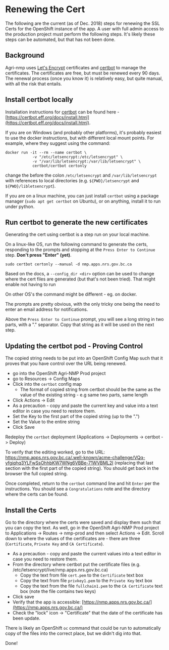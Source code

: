 # Renewing the Cert

The following are the current (as of Dec. 2018) steps for renewing the SSL Certs for the OpenShift instance of the app. A user with full admin access to the production project must perform the following steps.  It's likely these steps can be automated, but that has not been done.

## Background

Agri-nmp uses [Let's Encrypt](https://letsencrypt.org/) certificates and [certbot](https://certbot.eff.org) to manage the certificates.  The certificates are free, but must be renewed every 90 days.  The renewal process (once you know it) is relatively easy, but quite manual, with all the risk that entails.

## Install certbot locally

Installation instructions for [certbot](https://certbot.eff.org) can be found here - [https://certbot.eff.org/docs/install.html](https://certbot.eff.org/docs/install.html). 

If you are on Windows (and probably other platforms), it's probably easiest to use the docker instructions, but with different local mount points. For example, where they suggest using the command:

```
docker run -it --rm --name certbot \
            -v "/etc/letsencrypt:/etc/letsencrypt" \
            -v "/var/lib/letsencrypt:/var/lib/letsencrypt" \
            certbot/certbot certonly
```

change the before the colon `/etc/letsencrypt` and `/var/lib/letsencrypt` with references to local directories (e.g. `${PWD}/letsencrypt` and `${PWD}/libletsencrypt`).

If you are on a linux machine, you can just install `certbot` using a package manager (`sudo apt get certbot` on Ubuntu), or on anything, install it to run under python.

## Run certbot to generate the new certificates

Generating the cert using certbot is a step run on your local machine.

On a linux-like OS, run the following command to generate the certs, responding to the prompts and stopping at the `Press Enter to Continue` step.  **Don't press "Enter" (yet)**.

```
sudo certbot certonly --manual -d nmp.apps.nrs.gov.bc.ca
```

Based on the docs, a `--config_dir <dir>` option can be used to change where the cert files are generated (but that's not been tried). That might enable not having to run 

On other OS's the command might be different - eg. on docker.

The prompts are pretty obvious, with the only tricky one being the need to enter an email address for notifications.

Above the `Press Enter to Continue` prompt, you will see a long string in two parts, with a "." separator.  Copy that string as it will be used on the next step.

## Updating the certbot pod - Proving Control

The copied string needs to be put into an OpenShift Config Map such that it proves that you have control over the URL being renewed.

- go into the OpenShift Agri-NMP Prod project
- go to Resources -> Config Maps
- Click into the `certbot` config map
  - The format of copied string from certbot should be the same as the value of the existing string - e.g same two parts, same length
- Click Actions -> Edit
- As a precaution - copy and paste the current key and value into a text editor in case you need to restore them.
- Set the Key to the first part of the copied string (up to the ".")
- Set the Value to the entire string
- Click Save

Redeploy the `certbot` deployment (Applications -> Deployments -> certbot -> Deploy)

To verify that the editing worked, go to the URL: https://nmp.apps.nrs.gov.bc.ca/.well-known/acme-challenge/VQq-yfgiqhq3YLFwSsOhhbKW7WNg6VBBe-71WVBML2I (replacing that last section with the first part of the copied string). You should get back in the browser the full copied string.

Once completed, return to the `certbot` command line and hit `Enter` per the instructions.  You should see a `Congratulations` note and the directory where the certs can be found.

## Install the Certs

Go to the directory where the certs were saved and display them such that you can copy the text.  As well, go in the OpenShift Agri-NMP Prod project to Applications -> Routes -> nmp-prod and then select Actions -> Edit.  Scroll down to where the values of the certificates are - there are three (`Certificate`, `Private Key` and `CA Certificate`).

- As a precaution - copy and paste the current values into a text editor in case you need to restore them.
- From the directory where certbot put the certificate files (e.g. /etc/letsencrypt/live/nmp.apps.nrs.gov.bc.ca)
  - Copy the text from file `cert.pem` to the `Certificate` text box
  - Copy the text from file `privkey1.pem` to the `Private Key` text box
  - Copy the text from the file `fullchain1.pem` to the `CA Certificate` text box (note the file contains two keys)
- Click save
- Verify that the app is accessible: [https://nmp.apps.nrs.gov.bc.ca/](https://nmp.apps.nrs.gov.bc.ca/)
- Check the "lock" icon -> "Certificate" that the date of the certificate has been update.

There is likely an OpenShift `oc` command that could be run to automatically copy of the files into the correct place, but we didn't dig into that.

Done!
